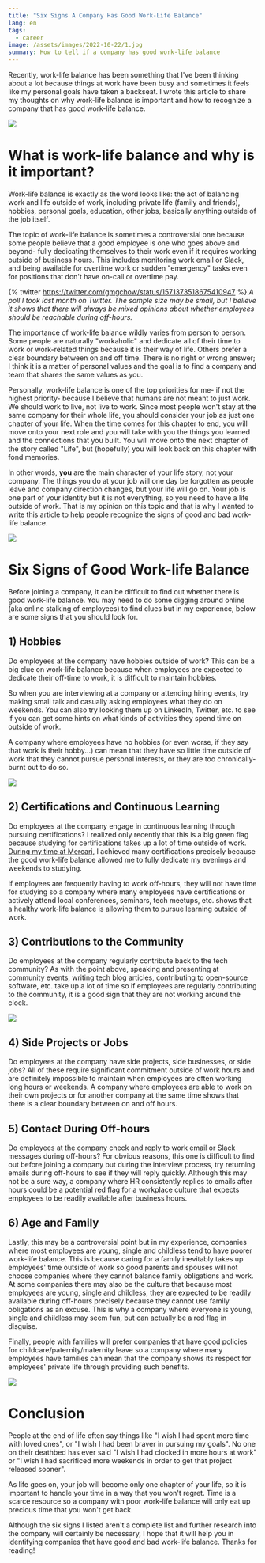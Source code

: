 ```yaml
---
title: "Six Signs A Company Has Good Work-Life Balance"
lang: en
tags:
  - career
image: /assets/images/2022-10-22/1.jpg
summary: How to tell if a company has good work-life balance
---
```


Recently, work-life balance has been something that I've been thinking about a lot because things at work have been busy and sometimes it feels like my personal goals have taken a backseat. I wrote this article to share my thoughts on why work-life balance is important and how to recognize a company that has good work-life balance.

![](/assets/images/2022-10-02/1.jpg)

# What is work-life balance and why is it important?

Work-life balance is exactly as the word looks like: the act of balancing work and life outside of work, including private life (family and friends), hobbies, personal goals, education, other jobs, basically anything outside of the job itself.

The topic of work-life balance is sometimes a controversial one because some people believe that a good employee is one who goes above and beyond- fully dedicating themselves to their work even if it requires working outside of business hours. This includes monitoring work email or Slack, and being available for overtime work or sudden "emergency" tasks even for positions that don't have on-call or overtime pay.

{% twitter https://twitter.com/gmgchow/status/1571373518675410947 %}
*A poll I took last month on Twitter. The sample size may be small, but I believe it shows that there will always be mixed opinions about whether employees should be reachable during off-hours.*

The importance of work-life balance wildly varies from person to person. Some people are naturally "workaholic" and dedicate all of their time to work or work-related things because it is their way of life. Others prefer a clear boundary between on and off time. There is no right or wrong answer; I think it is a matter of personal values and the goal is to find a company and team that shares the same values as you.

Personally, work-life balance is one of the top priorities for me- if not the highest priority- because I believe that humans are not meant to just work. We should work to live, not live to work. Since most people won't stay at the same company for their whole life, you should consider your job as just one chapter of your life. When the time comes for this chapter to end, you will move onto your next role and you will take with you the things you learned and the connections that you built. You will move onto the next chapter of the story called "Life", but (hopefully) you will look back on this chapter with fond memories.

In other words, **you** are the main character of your life story, not your company. The things you do at your job will one day be forgotten as people leave and company direction changes, but your life will go on. Your job is one part of your identity but it is not everything, so you need to have a life outside of work. That is my opinion on this topic and that is why I wanted to write this article to help people recognize the signs of good and bad work-life balance.

![](/assets/images/2022-10-02/2.jpg)

# Six Signs of Good Work-life Balance

Before joining a company, it can be difficult to find out whether there is good work-life balance. You may need to do some digging around online (aka online stalking of employees) to find clues but in my experience, below are some signs that you should look for.

## 1) Hobbies

Do employees at the company have hobbies outside of work? This can be a big clue on work-life balance because when employees are expected to dedicate their off-time to work, it is difficult to maintain hobbies.

So when you are interviewing at a company or attending hiring events, try making small talk and casually asking employees what they do on weekends. You can also try looking them up on LinkedIn, Twitter, etc. to see if you can get some hints on what kinds of activities they spend time on outside of work.

A company where employees have no hobbies (or even worse, if they say that work is their hobby...) can mean that they have so little time outside of work that they cannot pursue personal interests, or they are too chronically-burnt out to do so.

![](/assets/images/2022-10-02/3.jpg)

## 2) Certifications and Continuous Learning

Do employees at the company engage in continuous learning through pursuing certifications? I realized only recently that this is a big green flag because studying for certifications takes up a lot of time outside of work. [During my time at Mercari](https://gmgchow.github.io/blog/2022/07/14/mercari-retrospective.html), I achieved many certifications precisely because the good work-life balance allowed me to fully dedicate my evenings and weekends to studying.

If employees are frequently having to work off-hours, they will not have time for studying so a company where many employees have certifications or actively attend local conferences, seminars, tech meetups, etc. shows that a healthy work-life balance is allowing them to pursue learning outside of work.

## 3) Contributions to the Community

Do employees at the company regularly contribute back to the tech community? As with the point above, speaking and presenting at community events, writing tech blog articles, contributing to open-source software, etc. take up a lot of time so if employees are regularly contributing to the community, it is a good sign that they are not working around the clock.

![](/assets/images/2022-10-02/4.jpg)

## 4) Side Projects or Jobs

Do employees at the company have side projects, side businesses, or side jobs? All of these require significant commitment outside of work hours and are definitely impossible to maintain when employees are often working long hours or weekends. A company where employees are able to work on their own projects or for another company at the same time shows that there is a clear boundary between on and off hours.

## 5) Contact During Off-hours

Do employees at the company check and reply to work email or Slack messages during off-hours? For obvious reasons, this one is difficult to find out before joining a company but during the interview process, try returning emails during off-hours to see if they will reply quickly. Although this may not be a sure way, a company where HR consistently replies to emails after hours could be a potential red flag for a workplace culture that expects employees to be readily available after business hours.

## 6) Age and Family

Lastly, this may be a controversial point but in my experience, companies where most employees are young, single and childless tend to have poorer work-life balance. This is because caring for a family inevitably takes up employees' time outside of work so good parents and spouses will not choose companies where they cannot balance family obligations and work. At some companies there may also be the culture that because most employees are young, single and childless, they are expected to be readily available during off-hours precisely because they cannot use family obligations as an excuse. This is why a company where everyone is young, single and childless may seem fun, but can actually be a red flag in disguise.

Finally, people with families will prefer companies that have good policies for childcare/paternity/maternity leave so a company where many employees have families can mean that the company shows its respect for employees' private life through providing such benefits.

![](/assets/images/2022-10-02/5.jpg)

# Conclusion

People at the end of life often say things like "I wish I had spent more time with loved ones", or "I wish I had been braver in pursuing my goals". No one on their deathbed has ever said "I wish I had clocked in more hours at work" or "I wish I had sacrificed more weekends in order to get that project released sooner".

As life goes on, your job will become only one chapter of your life, so it is important to handle your time in a way that you won't regret. Time is a scarce resource so a company with poor work-life balance will only eat up precious time that you won't get back.

Although the six signs I listed aren't a complete list and further research into the company will certainly be necessary, I hope that it will help you in identifying companies that have good and bad work-life balance. Thanks for reading!
